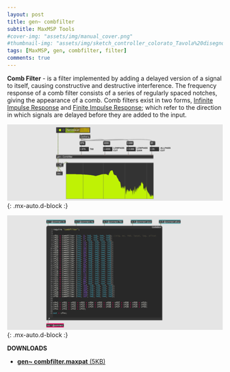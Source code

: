 ```yaml
---
layout: post
title: gen~ combfilter
subtitle: MaxMSP Tools
#cover-img: "assets/img/manual_cover.png"
#thumbnail-img: "assets/img/sketch_controller_colorato_Tavola%20disegno%201.png"
tags: [MaxMSP, gen, combfilter, filter]
comments: true
---
```


**Comb Filter** - is a filter implemented by adding a delayed version of a signal to itself, causing constructive and destructive interference. The frequency response of a comb filter consists of a series of regularly spaced notches, giving the appearance of a comb.
Comb filters exist in two forms, [Infinite Impulse Response](https://velitch.github.io/velitch/2021-10-19-tool_gen_iir/) and [Finite Impulse Response](https://velitch.github.io/velitch/2021-10-19-tool_gen_fir/); which refer to the direction in which signals are delayed before they are added to the input.

![](https://github.com/Velitch/velitch/blob/main/assets/img/img_maxmsp/gen~%20combfilter.png?raw=true){: .mx-auto.d-block :}

![](https://github.com/Velitch/velitch/blob/main/assets/img/img_maxmsp/dsp~%20combfilter.png?raw=true){: .mx-auto.d-block :}

**DOWNLOADS**

- <a href="https://velitch.github.io/velitch/assets/maxmsp_tools/reverb/combfilter.zip">**gen~ combfilter.maxpat** (5KB)<a/>
